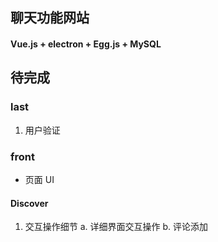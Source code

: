 ## 聊天功能网站

####  Vue.js + electron + Egg.js + MySQL




##  待完成

###  last

1. 用户验证




### front

* 页面 UI 


####  Discover

1. 交互操作细节
	a. 详细界面交互操作
	b. 评论添加
